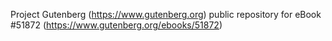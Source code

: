 Project Gutenberg (https://www.gutenberg.org) public repository for
eBook #51872 (https://www.gutenberg.org/ebooks/51872)
